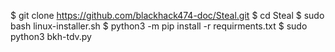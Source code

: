 $ git clone https://github.com/blackhack474-doc/Steal.git
$ cd Steal
$ sudo bash linux-installer.sh
$ python3 -m pip install -r requirments.txt
$ sudo python3 bkh-tdv.py
